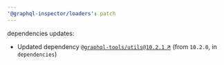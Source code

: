 ```yaml
---
'@graphql-inspector/loaders': patch
---
```

dependencies updates:
  - Updated dependency [`@graphql-tools/utils@10.2.1`
    ↗︎](https://www.npmjs.com/package/@graphql-tools/utils/v/10.2.1) (from `10.2.0`, in
    `dependencies`)
